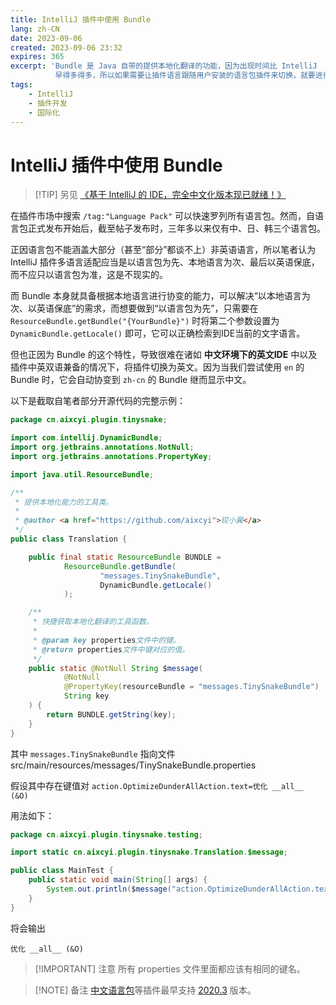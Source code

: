 ```yaml
---
title: IntelliJ 插件中使用 Bundle
lang: zh-CN
date: 2023-09-06
created: 2023-09-06 23:32
expires: 365
excerpt: 'Bundle 是 Java 自带的提供本地化翻译的功能，因为出现时间比 IntelliJ
          早得多得多，所以如果需要让插件语言跟随用户安装的语言包插件来切换，就要进行一定的适配。'
tags:
    - IntelliJ
    - 插件开发
    - 国际化
---
```


<script setup lang="ts">
import RevisionInfo from "@/components/RevisionInfo.vue";
import SeeAlsoLink from "@/components/SeeAlsoLink.vue";
</script>

# IntelliJ 插件中使用 Bundle

<RevisionInfo indent/>

> [!TIP] 另见
> [《基于 IntelliJ 的 IDE，完全中文化版本现已就绪！》](https://blog.jetbrains.com/zh-hans/idea/2021/07/language-packs-public-release/)

在插件市场中搜索 `/tag:"Language Pack"` 可以快速罗列所有语言包。然而，自语言包正式发布开始后，截至帖子发布时，三年多以来仅有中、日、韩三个语言包。

正因语言包不能涵盖大部分（甚至“部分”都谈不上）非英语语言，所以笔者认为 IntelliJ 插件多语言适配应当是以语言包为先、本地语言为次、最后以英语保底，而不应只以语言包为准，这是不现实的。

而 Bundle 本身就具备根据本地语言进行协变的能力，可以解决“以本地语言为次、以英语保底”的需求，而想要做到“以语言包为先”，只需要在
`ResourceBundle.getBundle("{YourBundle}")` 时将第二个参数设置为 `DynamicBundle.getLocale()` 即可，它可以正确检索到IDE当前的文字语言。

但也正因为 Bundle 的这个特性，导致很难在诸如 **中文环境下的英文IDE** 中以及插件中英双语兼备的情况下，将插件切换为英文。因为当我们尝试使用
`en` 的 Bundle 时，它会自动协变到 `zh-cn` 的 Bundle 继而显示中文。

以下是截取自笔者部分开源代码的完整示例：

```java
package cn.aixcyi.plugin.tinysnake;

import com.intellij.DynamicBundle;
import org.jetbrains.annotations.NotNull;
import org.jetbrains.annotations.PropertyKey;

import java.util.ResourceBundle;

/**
 * 提供本地化能力的工具类。
 *
 * @author <a href="https://github.com/aixcyi">砹小翼</a>
 */
public class Translation {

    public final static ResourceBundle BUNDLE =
            ResourceBundle.getBundle(
                    "messages.TinySnakeBundle",
                    DynamicBundle.getLocale()
            );

    /**
     * 快捷获取本地化翻译的工具函数。
     *
     * @param key properties文件中的键。
     * @return properties文件中键对应的值。
     */
    public static @NotNull String $message(
            @NotNull
            @PropertyKey(resourceBundle = "messages.TinySnakeBundle")
            String key
    ) {
        return BUNDLE.getString(key);
    }
}
```

其中 `messages.TinySnakeBundle` 指向文件  
src/main/resources/messages/TinySnakeBundle.properties

假设其中存在键值对 `action.OptimizeDunderAllAction.text=优化 __all__ (&O)`

用法如下：

```java
package cn.aixcyi.plugin.tinysnake.testing;

import static cn.aixcyi.plugin.tinysnake.Translation.$message;

public class MainTest {
    public static void main(String[] args) {
        System.out.println($message("action.OptimizeDunderAllAction.text"));
    }
}
```

将会输出

```text
优化 __all__ (&O)
```

> [!IMPORTANT] 注意
> 所有 properties 文件里面都应该有相同的键名。

> [!NOTE] 备注
> [中文语言包](https://plugins.jetbrains.com/plugin/13710-chinese-simplified-language-pack----)等插件最早支持 [2020.3](https://plugins.jetbrains.com/plugin/13710-chinese-simplified-language-pack----/versions/stable/121167) 版本。

